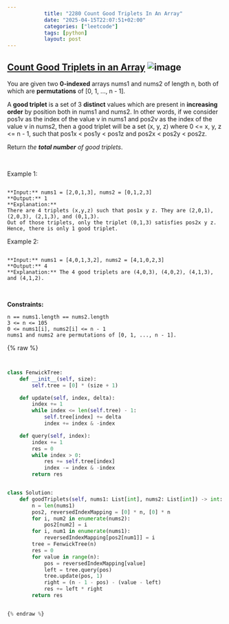 ```yaml
---
            title: "2280 Count Good Triplets In An Array"
            date: "2025-04-15T22:07:51+02:00"
            categories: ["leetcode"]
            tags: [python]
            layout: post
---
```

            
## [Count Good Triplets in an Array](https://leetcode.com/problems/count-good-triplets-in-an-array) ![image](https://img.shields.io/badge/Difficulty-Hard-red)

You are given two **0-indexed** arrays nums1 and nums2 of length n, both of which are **permutations** of [0, 1, ..., n - 1].

A **good triplet** is a set of 3 **distinct** values which are present in **increasing order** by position both in nums1 and nums2. In other words, if we consider pos1v as the index of the value v in nums1 and pos2v as the index of the value v in nums2, then a good triplet will be a set (x, y, z) where 0 <= x, y, z <= n - 1, such that pos1x < pos1y < pos1z and pos2x < pos2y < pos2z.

Return *the **total number** of good triplets*.

 

Example 1:

```

**Input:** nums1 = [2,0,1,3], nums2 = [0,1,2,3]
**Output:** 1
**Explanation:** 
There are 4 triplets (x,y,z) such that pos1x y z. They are (2,0,1), (2,0,3), (2,1,3), and (0,1,3). 
Out of those triplets, only the triplet (0,1,3) satisfies pos2x y z. Hence, there is only 1 good triplet.

```

Example 2:

```

**Input:** nums1 = [4,0,1,3,2], nums2 = [4,1,0,2,3]
**Output:** 4
**Explanation:** The 4 good triplets are (4,0,3), (4,0,2), (4,1,3), and (4,1,2).

```

 

**Constraints:**

	n == nums1.length == nums2.length
	3 <= n <= 105
	0 <= nums1[i], nums2[i] <= n - 1
	nums1 and nums2 are permutations of [0, 1, ..., n - 1].

{% raw %}


```python


class FenwickTree:
    def __init__(self, size):
        self.tree = [0] * (size + 1)

    def update(self, index, delta):
        index += 1
        while index <= len(self.tree) - 1:
            self.tree[index] += delta
            index += index & -index

    def query(self, index):
        index += 1
        res = 0
        while index > 0:
            res += self.tree[index]
            index -= index & -index
        return res


class Solution:
    def goodTriplets(self, nums1: List[int], nums2: List[int]) -> int:
        n = len(nums1)
        pos2, reversedIndexMapping = [0] * n, [0] * n
        for i, num2 in enumerate(nums2):
            pos2[num2] = i
        for i, num1 in enumerate(nums1):
            reversedIndexMapping[pos2[num1]] = i
        tree = FenwickTree(n)
        res = 0
        for value in range(n):
            pos = reversedIndexMapping[value]
            left = tree.query(pos)
            tree.update(pos, 1)
            right = (n - 1 - pos) - (value - left)
            res += left * right
        return res


{% endraw %}
```

